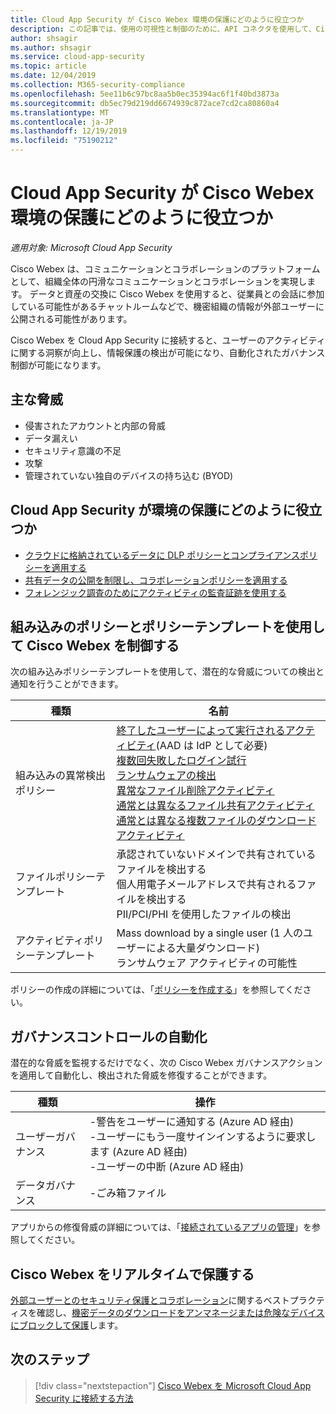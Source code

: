 ```yaml
---
title: Cloud App Security が Cisco Webex 環境の保護にどのように役立つか
description: この記事では、使用の可視性と制御のために、API コネクタを使用して、Cisco Webex アプリを Cloud App Security に接続する利点について説明します。
author: shsagir
ms.author: shsagir
ms.service: cloud-app-security
ms.topic: article
ms.date: 12/04/2019
ms.collection: M365-security-compliance
ms.openlocfilehash: 5ee11b6c97bc8aa5b0ec35394ac6f1f40bd3873a
ms.sourcegitcommit: db5ec79d219dd6674939c872ace7cd2ca80860a4
ms.translationtype: MT
ms.contentlocale: ja-JP
ms.lasthandoff: 12/19/2019
ms.locfileid: "75190212"
---
```

# <a name="how-cloud-app-security-helps-protect-your-cisco-webex-environment"></a>Cloud App Security が Cisco Webex 環境の保護にどのように役立つか

*適用対象: Microsoft Cloud App Security*

Cisco Webex は、コミュニケーションとコラボレーションのプラットフォームとして、組織全体の円滑なコミュニケーションとコラボレーションを実現します。 データと資産の交換に Cisco Webex を使用すると、従業員との会話に参加している可能性があるチャットルームなどで、機密組織の情報が外部ユーザーに公開される可能性があります。

Cisco Webex を Cloud App Security に接続すると、ユーザーのアクティビティに関する洞察が向上し、情報保護の検出が可能になり、自動化されたガバナンス制御が可能になります。

## <a name="main-threats"></a>主な脅威

- 侵害されたアカウントと内部の脅威
- データ漏えい
- セキュリティ意識の不足
- 攻撃
- 管理されていない独自のデバイスの持ち込む (BYOD)

## <a name="how-cloud-app-security-helps-to-protect-your-environment"></a>Cloud App Security が環境の保護にどのように役立つか

- [クラウドに格納されているデータに DLP ポリシーとコンプライアンスポリシーを適用する](best-practices.md#enforce-dlp-and-compliance-policies-for-data-stored-in-the-cloud)
- [共有データの公開を制限し、コラボレーションポリシーを適用する](best-practices.md#limit-exposure-of-shared-data-and-enforce-collaboration-policies)
- [フォレンジック調査のためにアクティビティの監査証跡を使用する](best-practices.md#use-the-audit-trail-of-activities-for-forensic-investigations)

## <a name="control-cisco-webex-with-built-in-policies-and-policy-templates"></a>組み込みのポリシーとポリシーテンプレートを使用して Cisco Webex を制御する

次の組み込みポリシーテンプレートを使用して、潜在的な脅威についての検出と通知を行うことができます。

| 種類 | 名前 |
| ---- | ---- |
| 組み込みの異常検出ポリシー | [終了したユーザーによって実行されるアクティビティ](anomaly-detection-policy.md#activity-performed-by-terminated-user)(AAD は IdP として必要)<br />[複数回失敗したログイン試行](anomaly-detection-policy.md#multiple-failed-login-attempts)<br />[ランサムウェアの検出](anomaly-detection-policy.md#ransomware-activity)<br />[異常なファイル削除アクティビティ](anomaly-detection-policy.md#unusual-activities-by-user)<br />[通常とは異なるファイル共有アクティビティ](anomaly-detection-policy.md#unusual-activities-by-user)<br />[通常とは異なる複数ファイルのダウンロードアクティビティ](anomaly-detection-policy.md#unusual-activities-by-user) |
| ファイルポリシーテンプレート | 承認されていないドメインで共有されているファイルを検出する<br />個人用電子メールアドレスで共有されるファイルを検出する<br />PII/PCI/PHI を使用したファイルの検出 |
| アクティビティポリシーテンプレート | Mass download by a single user (1 人のユーザーによる大量ダウンロード)<br />ランサムウェア アクティビティの可能性 |

ポリシーの作成の詳細については、「[ポリシーを作成する](control-cloud-apps-with-policies.md#create-a-policy)」を参照してください。

## <a name="automate-governance-controls"></a>ガバナンスコントロールの自動化

潜在的な脅威を監視するだけでなく、次の Cisco Webex ガバナンスアクションを適用して自動化し、検出された脅威を修復することができます。

| 種類 | 操作 |
| ---- | ---- |
| ユーザーガバナンス | -警告をユーザーに通知する (Azure AD 経由)<br />-ユーザーにもう一度サインインするように要求します (Azure AD 経由)<br />-ユーザーの中断 (Azure AD 経由) |
| データガバナンス | -ごみ箱ファイル |

アプリからの修復脅威の詳細については、「[接続されているアプリの管理](governance-actions.md)」を参照してください。

## <a name="protect-cisco-webex-in-real-time"></a>Cisco Webex をリアルタイムで保護する

[外部ユーザーとのセキュリティ保護とコラボレーション](best-practices.md#secure-collaboration-with-external-users-by-enforcing-real-time-session-controls)に関するベストプラクティスを確認し、[機密データのダウンロードをアンマネージまたは危険なデバイスにブロックして保護](best-practices.md#block-and-protect-download-of-sensitive-data-to-unmanaged-or-risky-devices)します。

## <a name="next-steps"></a>次のステップ

> [!div class="nextstepaction"]
> [Cisco Webex を Microsoft Cloud App Security に接続する方法](connect-webex-to-microsoft-cloud-app-security.md)
